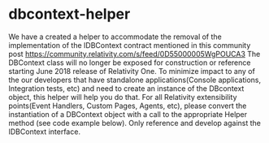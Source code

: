 # dbcontext-helper
We have a created a helper to accommodate the removal of the implementation of the IDBContext contract mentioned in this community post https://community.relativity.com/s/feed/0D55000005WgPOUCA3 The DBContext class will no longer be exposed for construction or reference starting June 2018 release of Relativity One. To minimize impact to any of the our developers that have standalone applications(Console applications, Integration tests, etc) and need to create an instance of the DBcontext object, this helper will help you do that. For all Relativity extensibility points(Event Handlers, Custom Pages, Agents, etc), please convert the instantiation of a DBContext object with a call to the appropriate Helper method (see code example below). Only reference and develop against the IDBContext interface.
